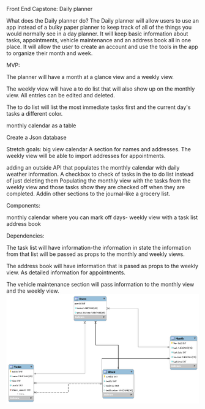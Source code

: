 Front End Capstone: Daily planner

What does the Daily planner do? The Daily planner will allow users to use an app instead of a bulky paper planner to keep track of all of the things you would normally see in a day planner. It will keep basic information about tasks, appointments, vehicle maintenance and an address book all in one place. It will allow the user to create an account and use the tools in the app to organize their month and week.

MVP:

The planner will have a month at a glance view and a weekly view.

The weekly view will have a to do list that will also show up on the monthly view. All entries can be edited and deleted.

The to do list will list the most immediate tasks first and the current day's tasks a different color.

monthly calendar as a table

Create a Json database

Stretch goals: big view calendar A section for names and addresses. The weekly view will be able to import addresses for appointments.

adding an outside API that populates the monthly calendar with daily weather information. A checkbox to check of tasks in the to do list instead of just deleting them Populating the monthly view with the tasks from the weekly view and those tasks show they are checked off when they are completed. Addin other sections to the journal-like a grocery list.

Components:

monthly calendar where you can mark off days- weekly view with a task list address book

Dependencies:

The task list will have information-the information in state the information from that list will be passed as props to the monthly and weekly views.

The address book will have information that is pased as props to the weekly view. As detailed information for appointments.

The vehicle maintenance section will pass information to the monthly view and the weekly view.
![picture](images/capstoneplanner.png)
